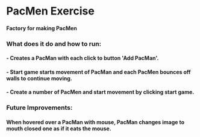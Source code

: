 # PacMen Exercise
#### Factory for making PacMen
### What does it do and how to run:
#### - Creates a PacMan with each click to button 'Add PacMan'.
#### - Start game starts movement of PacMan and each PacMen bounces off walls to continue moving.
#### - Create a number of PacMen and start movement by clicking start game.

### Future Improvements:
#### When hovered over a PacMan with mouse, PacMan changes image to mouth closed one as if it eats the mouse.
